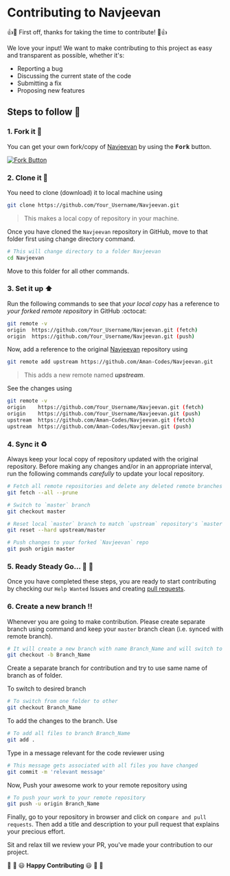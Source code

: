 # Contributing to Navjeevan

:+1::tada: First off, thanks for taking the time to contribute! :tada::+1:

We love your input! We want to make contributing to this project as easy and transparent as possible, whether it's:

- Reporting a bug
- Discussing the current state of the code
- Submitting a fix
- Proposing new features

## Steps to follow :scroll:

### 1. Fork it :fork_and_knife:

You can get your own fork/copy of [Navjeevan](https://github.com/Aman-Codes/Navjeevan) by using the <kbd><b>Fork</b></kbd></a> button.

[![Fork Button](https://help.github.com/assets/images/help/repository/fork_button.jpg)](https://github.com/Aman-Codes/Navjeevan)

### 2. Clone it :busts_in_silhouette:

You need to clone (download) it to local machine using

```sh
git clone https://github.com/Your_Username/Navjeevan.git
```

> This makes a local copy of repository in your machine.

Once you have cloned the `Navjeevan` repository in GitHub, move to that folder first using change directory command.

```sh
# This will change directory to a folder Navjeevan
cd Navjeevan
```

Move to this folder for all other commands.

### 3. Set it up :arrow_up:

Run the following commands to see that _your local copy_ has a reference to _your forked remote repository_ in GitHub :octocat:

```sh
git remote -v
origin  https://github.com/Your_Username/Navjeevan.git (fetch)
origin  https://github.com/Your_Username/Navjeevan.git (push)
```

Now, add a reference to the original [Navjeevan](https://github.com/Aman-Codes/Navjeevan) repository using

```sh
git remote add upstream https://github.com/Aman-Codes/Navjeevan.git
```

> This adds a new remote named **_upstream_**.

See the changes using

```sh
git remote -v
origin    https://github.com/Your_Username/Navjeevan.git (fetch)
origin    https://github.com/Your_Username/Navjeevan.git (push)
upstream  https://github.com/Aman-Codes/Navjeevan.git (fetch)
upstream  https://github.com/Aman-Codes/Navjeevan.git (push)
```

### 4. Sync it :recycle:

Always keep your local copy of repository updated with the original repository.
Before making any changes and/or in an appropriate interval, run the following commands _carefully_ to update your local repository.

```sh
# Fetch all remote repositories and delete any deleted remote branches
git fetch --all --prune

# Switch to `master` branch
git checkout master

# Reset local `master` branch to match `upstream` repository's `master` branch
git reset --hard upstream/master

# Push changes to your forked `Navjeevan` repo
git push origin master
```

### 5. Ready Steady Go... :turtle: :rabbit2:

Once you have completed these steps, you are ready to start contributing by checking our `Help Wanted` Issues and creating [pull requests](https://github.com/Aman-Codes/Navjeevan/pulls).

### 6. Create a new branch :bangbang:

Whenever you are going to make contribution. Please create separate branch using command and keep your `master` branch clean (i.e. synced with remote branch).

```sh
# It will create a new branch with name Branch_Name and will switch to that branch.
git checkout -b Branch_Name
```

Create a separate branch for contribution and try to use same name of branch as of folder.

To switch to desired branch

```sh
# To switch from one folder to other
git checkout Branch_Name
```

To add the changes to the branch. Use

```sh
# To add all files to branch Branch_Name
git add .
```

Type in a message relevant for the code reviewer using

```sh
# This message gets associated with all files you have changed
git commit -m 'relevant message'
```

Now, Push your awesome work to your remote repository using

```sh
# To push your work to your remote repository
git push -u origin Branch_Name
```

Finally, go to your repository in browser and click on `compare and pull requests`.
Then add a title and description to your pull request that explains your precious effort.

Sit and relax till we review your PR, you've made your contribution to our project.

:tada: :confetti_ball: :smiley: **Happy Contributing** :smiley: :confetti_ball: :tada:
